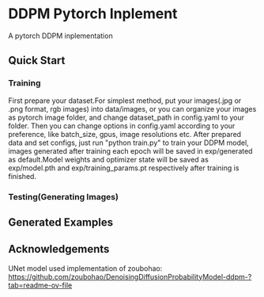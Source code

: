 # DDPM Pytorch Inplement
A pytorch DDPM inplementation

## Quick Start
### Training
First prepare your dataset.For simplest method, put your images(.jpg or .png format, rgb images) into data/images, or you can organize your images as pytorch image folder, and change dataset_path in config.yaml to your folder.
Then you can change options in config.yaml according to your preference, like batch_size, gpus, image resolutions etc.
After prepared data and set configs, just run "python train.py" to train your DDPM model, images generated after training each epoch will be saved in exp/generated as default.Model weights and optimizer state will be saved as exp/model.pth and exp/training_params.pt respectively after training is finished.
### Testing(Generating Images)

## Generated Examples

## Acknowledgements
UNet model used implementation of zoubohao:
https://github.com/zoubohao/DenoisingDiffusionProbabilityModel-ddpm-?tab=readme-ov-file